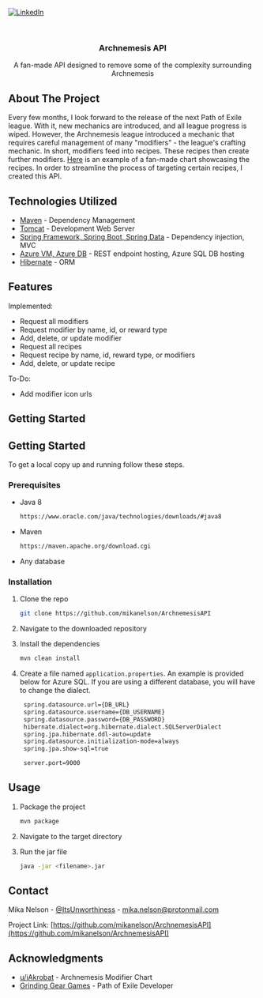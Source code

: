 [![LinkedIn][linkedin-shield]][linkedin-url]

<!-- PROJECT INFO -->
<br />
<div align="center">
<h3 align="center">Archnemesis API</h3>

  <p align="center">
    A fan-made API designed to remove some of the complexity surrounding Archnemesis
  </p>
</div>

<!-- ABOUT THE PROJECT -->
## About The Project
Every few months, I look forward to the release of the next Path of Exile league. With it, new mechanics are introduced,
and all league progress is wiped. However, the Archnemesis league introduced a mechanic that requires careful
management of many "modifiers" - the league's crafting mechanic. In short, modifiers feed into recipes. These recipes
then create further modifiers. [Here](https://i.redd.it/42t8vavix7g81.png) is an example of a fan-made chart 
showcasing the recipes. In order to streamline the process of targeting certain recipes, I created this API.

## Technologies Utilized

* [Maven](https://maven.apache.org/) - Dependency Management
* [Tomcat](https://tomcat.apache.org/) - Development Web Server
* [Spring Framework, Spring Boot, Spring Data](https://spring.io/projects/) - Dependency injection, MVC
* [Azure VM, Azure DB](https://azure.microsoft.com/) - REST endpoint hosting, Azure SQL DB hosting
* [Hibernate](https://hibernate.org/orm/) - ORM

## Features

Implemented:
* Request all modifiers
* Request modifier by name, id, or reward type
* Add, delete, or update modifier
* Request all recipes
* Request recipe by name, id, reward type, or modifiers
* Add, delete, or update recipe

To-Do:
* Add modifier icon urls

## Getting Started

<!-- GETTING STARTED -->
## Getting Started

To get a local copy up and running follow these steps.

### Prerequisites
* Java 8
  ```sh
  https://www.oracle.com/java/technologies/downloads/#java8
  ```
* Maven
  ```sh
  https://maven.apache.org/download.cgi
  ```
* Any database

### Installation

1. Clone the repo
   ```sh
   git clone https://github.com/mikanelson/ArchnemesisAPI
   ```
2. Navigate to the downloaded repository
   
3. Install the dependencies
   ```sh
   mvn clean install
   ```

4. Create a file named `application.properties`. An example is provided below for Azure SQL. If you are using a different
database, you will have to change the dialect.
   ```sh
    spring.datasource.url={DB_URL}
    spring.datasource.username={DB_USERNAME}
    spring.datasource.password={DB_PASSWORD}
    hibernate.dialect=org.hibernate.dialect.SQLServerDialect
    spring.jpa.hibernate.ddl-auto=update
    spring.datasource.initialization-mode=always
    spring.jpa.show-sql=true

    server.port=9000
   ```

<!-- USAGE EXAMPLES -->
## Usage
1. Package the project
   ```sh
   mvn package
   ```
   
2. Navigate to the target directory

3. Run the jar file
   ```sh
   java -jar <filename>.jar
   ```
<!-- CONTACT -->
## Contact

Mika Nelson - [@ItsUnworthiness](https://twitter.com/ItsUnworthiness) - mika.nelson@protonmail.com

Project Link: [https://github.com/mikanelson/ArchnemesisAPI](https://github.com/mikanelson/ArchnemesisAPI)

<!-- ACKNOWLEDGMENTS -->
## Acknowledgments

* [u/iAkrobat](https://www.reddit.com/user/iAkrobat/) - Archnemesis Modifier Chart
* [Grinding Gear Games](https://grindinggear.com/) - Path of Exile Developer

<!-- MARKDOWN LINKS & IMAGES -->
[linkedin-shield]: https://img.shields.io/badge/-LinkedIn-black.svg?style=for-the-badge&logo=linkedin&colorB=555
[linkedin-url]: https://www.linkedin.com/in/mika-nelson-623801154/
